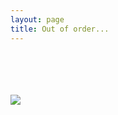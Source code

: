 ```yaml
---
layout: page
title: Out of order...
---
```


<br><br><br><br>
![](http://kary.us/kari/out.png)
<br><br><br><br><br>